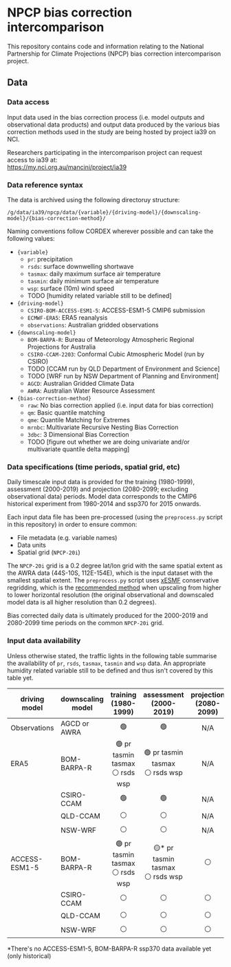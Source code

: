 # NPCP bias correction intercomparison

This repository contains code and information relating to the
National Partnership for Climate Projections (NPCP) bias correction intercomparison project.

## Data

### Data access

Input data used in the bias correction process (i.e. model outputs and observational data products) and
output data produced by the various bias correction methods used in the study
are being hosted by project ia39 on NCI. 

Researchers participating in the intercomparison project can request access to ia39 at:  
https://my.nci.org.au/mancini/project/ia39

### Data reference syntax

The data is archived using the following directoruy structure:  
```
/g/data/ia39/npcp/data/{variable}/{driving-model}/{downscaling-model}/{bias-correction-method}/
```

Naming conventions follow CORDEX wherever possible and can take the following values:  
- `{variable}`  
  - `pr`: precipitation
  - `rsds`: surface downwelling shortwave
  - `tasmax`: daily maximum surface air temperature
  - `tasmin`: daily minimum surface air temperature
  - `wsp`: surface (10m) wind speed
  - TODO [humidity related variable still to be defined]
- `{driving-model}`  
  - `CSIRO-BOM-ACCESS-ESM1-5`: ACCESS-ESM1-5 CMIP6 submission
  - `ECMWF-ERA5`: ERA5 reanalysis
  - `observations`: Australian gridded observations
- `{downscaling-model}`  
  - `BOM-BARPA-R`: Bureau of Meteorology Atmospheric Regional Projections for Australia
  - `CSIRO-CCAM-2203`: Conformal Cubic Atmospheric Model (run by CSIRO)
  - TODO [CCAM run by QLD Department of Environment and Science]
  - TODO [WRF run by NSW Department of Planning and Environment]
  - `AGCD`: Australian Gridded Climate Data
  - `AWRA`: Australian Water Resource Assessment
- `{bias-correction-method}`  
  - `raw`: No bias correction applied (i.e. input data for bias correction)
  - `qm`: Basic quantile matching
  - `qme`: Quantile Matching for Extremes
  - `mrnbc`: Multivariate Recursive Nesting Bias Correction
  - `3dbc`: 3 Dimensional Bias Correction
  - TODO [figure out whether we are doing univariate and/or multivariate quantile delta mapping]

### Data specifications (time periods, spatial grid, etc)

Daily timescale input data is provided for the
training (1980-1999), assessment (2000-2019) and projection (2080-2099; excluding observational data) periods.
Model data corresponds to the CMIP6 historical experiment from 1980-2014 and ssp370 for 2015 onwards. 

Each input data file has been pre-processed (using the `preprocess.py` script in this repository)
in order to ensure common:
- File metadata (e.g. variable names)
- Data units
- Spatial grid (`NPCP-20i`) 

The `NPCP-20i` grid is a 0.2 degree lat/lon grid
with the same spatial extent as the AWRA data (44S-10S, 112E-154E),
which is the input dataset with the smallest spatial extent.
The `preprocess.py` script uses [xESMF](https://xesmf.readthedocs.io/en/latest/index.html) 
conservative regridding, which is the
[recommended method](https://xesmf.readthedocs.io/en/latest/notebooks/Compare_algorithms.html)
when upscaling from higher to lower horizontal resolution
(the original observational and downscaled model data is all higher resolution than 0.2 degrees).

Bias corrected daily data is ultimately produced for the 2000-2019 and 2080-2099 time periods
on the common `NPCP-20i` grid.

### Input data availability

Unless otherwise stated, the traffic lights in the following table
summarise the availability of `pr`, `rsds`, `tasmax`, `tasmin` and `wsp` data.
An appropriate humidity related variable still to be defined and thus isn't covered by this table yet.

| driving model | downscaling model | training (1980-1999) | assessment (2000-2019) | projection (2080-2099) |
| ---           | ---               | :-:                  | :-:                    | :-:                    |
| Observations | AGCD or AWRA | :green_circle: | :green_circle: | N/A |
| ERA5 | BOM-BARPA-R | :green_circle: pr tasmin tasmax<br />:white_circle: rsds wsp | :green_circle: pr tasmin tasmax<br />:white_circle: rsds wsp | N/A |
| | CSIRO-CCAM | :green_circle: | :green_circle: | N/A |
| | QLD-CCAM | :white_circle: | :white_circle: | N/A |
| | NSW-WRF | :white_circle: | :white_circle: | N/A |
| ACCESS-ESM1-5 | BOM-BARPA-R | :green_circle: pr tasmin tasmax<br />:white_circle: rsds wsp | :yellow_circle:* pr tasmin tasmax<br />:white_circle: rsds wsp | :white_circle: |
| | CSIRO-CCAM | :white_circle: | :white_circle: | :white_circle: |
| | QLD-CCAM | :white_circle: | :white_circle: | :white_circle: |
| | NSW-WRF | :white_circle: | :white_circle: | :white_circle: |

*There's no ACCESS-ESM1-5, BOM-BARPA-R ssp370 data available yet (only historical)
